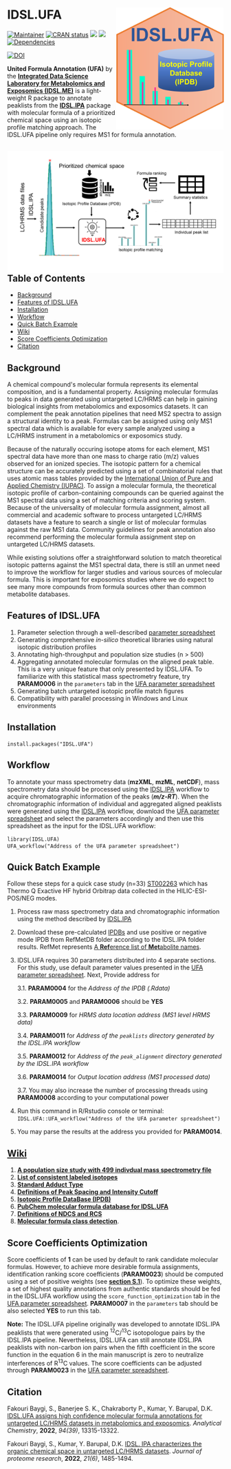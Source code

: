 # IDSL.UFA <img src='UFA_educational_files/Figures/IDSL.UFA-logo.PNG' width="250px" align="right" />

<!-- badges: start -->
[![Maintainer](https://img.shields.io/badge/maintainer-Sadjad_Fakouri_Baygi-blue)](https://github.com/sajfb)
[![CRAN status](https://www.r-pkg.org/badges/version/IDSL.UFA)](https://cran.r-project.org/package=IDSL.UFA)
![](http://cranlogs.r-pkg.org/badges/IDSL.UFA?color=orange)
![](http://cranlogs.r-pkg.org/badges/grand-total/IDSL.UFA?color=brightgreen)
[![Dependencies](https://tinyverse.netlify.com/badge/IDSL.UFA)](https://cran.r-project.org/package=IDSL.UFA)


[![DOI](https://zenodo.org/badge/140601694.svg)](https://zenodo.org/record/7512923#.Y7m-DdXMJPY)
<!-- badges: end -->

**United Formula Annotation (UFA)** by the [**Integrated Data Science Laboratory for Metabolomics and Exposomics (IDSL.ME)**](https://www.idsl.me/) is a light-weight R package to annotate peaklists from the [**IDSL.IPA**](https://github.com/idslme/IDSL.IPA) package with molecular formula of a prioritized chemical space using an isotopic profile matching approach. The IDSL.UFA pipeline only requires MS1 for formula annotation.

## <img src='UFA_educational_files/Figures/IDSL.UFA-TOC_Art.png' align="right" />

## Table of Contents

- [Background](https://github.com/idslme/IDSL.UFA#background)
- [Features of IDSL.UFA](https://github.com/idslme/IDSL.UFA#features-of-idslufa)
- [Installation](https://github.com/idslme/IDSL.UFA#installation)
- [Workflow](https://github.com/idslme/IDSL.UFA#workflow)
- [Quick Batch Example](https://github.com/idslme/IDSL.UFA#quick-batch-example)
- [Wiki](https://github.com/idslme/IDSL.UFA#wiki)
- [Score Coefficients Optimization](https://github.com/idslme/IDSL.UFA#score-coefficients-optimization)
- [Citation](https://github.com/idslme/IDSL.UFA#citation)

## Background

A chemical compound's molecular formula represents its elemental composition, and is a fundamental property. Assigning molecular formulas to peaks in data generated using untargeted LC/HRMS can help in gaining biological insights from metabolomics and exposomics datasets. It can complement the peak annotation pipelines that need MS2 spectra to assign a structural identity to a peak. Formulas can be assigned using only MS1 spectral data which is available for every sample analyzed using a LC/HRMS instrument in a metabolomics or exposomics study.  

Because of the naturally occuring isotope atoms for each element, MS1 spectral data have more than one mass to charge ratio (m/z) values observed for an ionized species. The isotopic pattern for a chemical structure can be accurately predicted using a set of combinatorial rules that uses atomic mass tables provided by the [International Union of Pure and Applied Chemistry (IUPAC)](https://www.isotopesmatter.com).  To assign a molecular formula, the theoretical isotopic profile of carbon-containing compounds can be queried against the MS1 spectral data using a set of matching criteria and scoring system. Because of the universality of molecular formula assignment, almost all commercial and academic software to process untargeted LC/HRMS datasets have a feature to search a single or list of molecular formulas against the raw MS1 data. Community guidelines for peak annotation also recommend performing the molecular formula assignment step on untargeted LC/HRMS datasets. 

While existing solutions offer a straightforward solution to match theoretical isotopic patterns against the MS1 spectral data, there is still an unmet need to improve the workflow for larger studies and various sources of molecular formula. This is important for exposomics studies where we do expect to see many more compounds from formula sources other than common metabolite databases.

## Features of IDSL.UFA

1) Parameter selection through a well-described [parameter spreadsheet](https://raw.githubusercontent.com/idslme/IDSL.UFA/main/UFA_parameters.xlsx)
2) Generating comprehensive *in-silico* theoretical libraries using natural isotopic distribution profiles
3) Annotating high-throughput and population size studies (n > 500)
4) Aggregating annotated molecular formulas on the aligned peak table. This is a very unique feature that only presented by IDSL.UFA. To familiarize with this statistical mass spectrometry feature, try **PARAM0006** in the `parameters` tab in the [UFA parameter spreadsheet](https://raw.githubusercontent.com/idslme/IDSL.UFA/main/UFA_parameters.xlsx)
5) Generating batch untargeted isotopic profile match figures
6) Compatibility with parallel processing in Windows and Linux environments

## Installation

	install.packages("IDSL.UFA")

## Workflow

To annotate your mass spectrometry data (**mzXML**, **mzML**, **netCDF**), mass spectrometry data should be processed using the [IDSL.IPA](https://github.com/idslme/IDSL.IPA) workflow to acquire chromatographic information of the peaks (***m/z-RT***). When the chromatographic information of individual and aggregated aligned peaklists were generated using the [IDSL.IPA](https://github.com/idslme/IDSL.IPA) workflow, download the [UFA parameter spreadsheet](https://raw.githubusercontent.com/idslme/IDSL.UFA/main/UFA_parameters.xlsx) and select the parameters accordingly and then use this spreadsheet as the input for the IDSL.UFA workflow:

	library(IDSL.UFA)
	UFA_workflow("Address of the UFA parameter spreadsheet")

## Quick Batch Example

Follow these steps for a quick case study (n=33) [ST002263](https://www.metabolomicsworkbench.org/data/DRCCMetadata.php?Mode=Study&StudyID=ST002263&DataMode=AllData&ResultType=1) which has Thermo Q Exactive HF hybrid Orbitrap data collected in the HILIC-ESI-POS/NEG modes. 

1. Process raw mass spectrometry data and chromatographic information using the method described by [IDSL.IPA](https://github.com/idslme/IDSL.IPA#quick-batch-example) 

2. Download these pre-calculated [IPDBs](https://zenodo.org/record/7512923/preview/IPDB_v1.8.zip#tree_item16) and use positive or negative mode IPDB from RefMetDB folder according to the IDSL.IPA folder results. RefMet represents [A **Ref**erence list of **Met**abolite names](https://www.metabolomicsworkbench.org/databases/refmet/).

3. IDSL.UFA requires 30 parameters distributed into 4 separate sections. For this study, use default parameter values presented in the [UFA parameter spreadsheet](https://raw.githubusercontent.com/idslme/IDSL.IPA/main/IPA_parameters.xlsx). Next, Provide address for 
	
	3.1. **PARAM0004** for the *Address of the IPDB (.Rdata)*
	
	3.2. **PARAM0005** and **PARAM0006** should be **YES**
	
	3.3. **PARAM0009** for *HRMS data location address (MS1 level HRMS data)*
	
	3.4. **PARAM0011** for *Address of the `peaklists` directory generated by the IDSL.IPA workflow*
	
	3.5. **PARAM0012** for *Address of the `peak_alignment` directory generated by the IDSL.IPA workflow*
	
	3.6. **PARAM0014** for *Output location address (MS1 processed data)*
	
	3.7. You may also increase the number of processing threads using **PARAM0008** according to your computational power

4. Run this command in R/Rstudio console or terminal: `IDSL.UFA::UFA_workflow("Address of the UFA parameter spreadsheet")`

5. You may parse the results at the address you provided for **PARAM0014**.

## [**Wiki**](https://github.com/idslme/IDSL.UFA/wiki)

1. [**A population size study with 499 indivdual mass spectrometry file**](https://github.com/idslme/IDSL.UFA/wiki/IDSL.UFA-for-MTBLS1684-study)
2. [**List of consistent labeled isotopes**](https://github.com/idslme/IDSL.UFA/wiki/Consistent-Labeled-Isotopes)
3. [**Standard Adduct Type**](https://github.com/idslme/IDSL.UFA/wiki/Standard-Adduct-Type)
4. [**Definitions of Peak Spacing and Intensity Cutoff**](https://github.com/idslme/IDSL.UFA/wiki/Peak-Spacing-and-Intensity-Cutoff)
5. [**Isotopic Profile DataBase (IPDB)**](https://github.com/idslme/IDSL.UFA/wiki/Isotopic-Profile-DataBase-(IPDB))
6. [**PubChem molecular formula database for IDSL.UFA**](https://github.com/idslme/IDSL.UFA/wiki/PubChem-molecular-formula-database-for-IDSL.UFA)
7. [**Definitions of NDCS and RCS**](https://github.com/idslme/IDSL.UFA/wiki/NDCS-RCS)
8. [**Molecular formula class detection**](https://github.com/idslme/IDSL.UFA/wiki/Molecular-formula-class-detection).

## Score Coefficients Optimization

Score coefficients of **1** can be used by default to rank candidate molecular formulas. However, to achieve more desirable formula assignments, identification ranking score coefficients (**PARAM0023**) should be computed using a set of positive weights (see [**section S.1**](https://pubs.acs.org/doi/suppl/10.1021/acs.analchem.2c00563/suppl_file/ac2c00563_si_001.pdf)). To optimize these weights, a set of highest quality annotations from authentic standards should be fed in the IDSL.UFA workflow using the `score_function_optimization` tab in the [UFA parameter spreadsheet](https://raw.githubusercontent.com/idslme/IDSL.UFA/main/UFA_parameters.xlsx). **PARAM0007** in the `parameters` tab should be also selected **YES** to run this tab.

**Note:** The IDSL.UFA pipeline originally was developed to annotate IDSL.IPA peaklists that were generated using <sup>12</sup>C/<sup>13</sup>C isotopologue pairs by the IDSL.IPA pipeline. Nevertheless, IDSL.UFA can still annotate IDSL.IPA peaklists with non-carbon ion pairs when the fifth coefficient in the score function in the equation 6 in the main manuscript is zero to neutralize interferences of R<sup>13</sup>C values. The score coefficients can be adjusted through **PARAM0023** in the [UFA parameter spreadsheet](https://raw.githubusercontent.com/idslme/IDSL.UFA/main/UFA_parameters.xlsx).

## Citation

Fakouri Baygi, S., Banerjee S. K., Chakraborty P., Kumar, Y. Barupal, D.K. [IDSL.UFA assigns high confidence molecular formula annotations for untargeted LC/HRMS datasets in metabolomics and exposomics](https://pubs.acs.org/doi/10.1021/acs.analchem.2c00563). *Analytical Chemistry*, **2022**, *94(39)*, 13315-13322.


Fakouri Baygi, S., Kumar, Y. Barupal, D.K. [IDSL. IPA characterizes the organic chemical space in untargeted LC/HRMS datasets](https://pubs.acs.org/doi/10.1021/acs.jproteome.2c00120). *Journal of proteome research*, **2022**, *21(6)*, 1485-1494.
